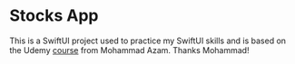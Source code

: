 # Stocks App

This is a SwiftUI project used to practice my SwiftUI skills and is based on the Udemy [course](https://www.udemy.com/course/swiftui-declarative-interfaces-for-any-apple-device/) from Mohammad Azam. 
Thanks Mohammad!
